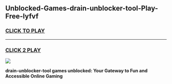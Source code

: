 
## Unblocked-Games-drain-unblocker-tool-Play-Free-lyfvf
<h3>
<a href="https://premium76.site?title=drain-unblocker-tool&ref=12A">CLICK TO PLAY</a></h3>
<hr>

<h3>
<a href="https://premium76.site?title=drain-unblocker-tool&ref=12A">CLICK 2 PLAY</a>
  
</h3>

<a href="https://premium76.site?title=drain-unblocker-tool&ref=12A"><img src="https://clearcache.store/games.png"></a>


**drain-unblocker-tool games unblocked: Your Gateway to Fun and Accessible Online Gaming**
